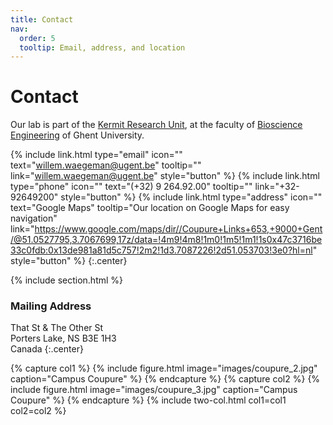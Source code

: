 ```yaml
---
title: Contact
nav:
  order: 5
  tooltip: Email, address, and location
---
```


# <i class="fas fa-envelope"></i>Contact

Our lab is part of the [Kermit Research Unit](https://kermit.ugent.be/index.php), at the faculty of [Bioscience Engineering](https://www.ugent.be/bw/en) of Ghent University.

{%
  include link.html
  type="email"
  icon=""
  text="willem.waegeman@ugent.be"
  tooltip=""
  link="willem.waegeman@ugent.be"
  style="button"
%}
{%
  include link.html
  type="phone"
  icon=""
  text="(+32) 9 264.92.00"
  tooltip=""
  link="+32-92649200"
  style="button"
%}
{%
  include link.html
  type="address"
  icon=""
  text="Google Maps"
  tooltip="Our location on Google Maps for easy navigation"
  link="https://www.google.com/maps/dir//Coupure+Links+653,+9000+Gent/@51.0527795,3.7067699,17z/data=!4m9!4m8!1m0!1m5!1m1!1s0x47c3716be33c0fdb:0x13de981a81d5c757!2m2!1d3.7087226!2d51.053703!3e0?hl=nl"
  style="button"
%}
{:.center}

{% include section.html %}

### <i class="fas fa-mail-bulk"></i>Mailing Address

That St & The Other St  
Porters Lake, NS B3E 1H3  
Canada
{:.center}

{% capture col1 %}
{%
  include figure.html
  image="images/coupure_2.jpg"
  caption="Campus Coupure"
%}
{% endcapture %}
{% capture col2 %}
{%
  include figure.html
  image="images/coupure_3.jpg"
  caption="Campus Coupure"
%}
{% endcapture %}
{% include two-col.html col1=col1 col2=col2 %}
